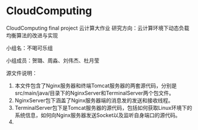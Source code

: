 # CloudComputing
CloudComputing final project
云计算大作业
研究方向：云计算环境下动态负载均衡算法的改进与实现

小组名：不喝可乐组

小组成员：贺璐、周淼、刘伟杰、杜月莹

源文件说明：
1. 本文件包含了Nginx服务器和终端Tomcat服务器的两套源代码，分别是src/main/java/目录下的NginxServer和TerminalServer两个包文件。
2. NginxServer包下涵盖了Nginx服务器端的消息发的发送和接收线程。
3. TerminalServer包下是Tomcat服务器的源代码，包括如何获取Linux环境下的系统信息，如何向Nginx服务器发送Socket以及监听自身端口的源代码。
4. 
